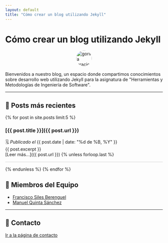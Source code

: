 ```yaml
---
layout: default
title: "Cómo crear un blog utilizando Jekyll"
---
```


# Cómo crear un blog utilizando Jekyll
 <img src="https://github.com/ualhmis2025-monkebros/Monke-Blog/blob/paco/Img/1708339_18a55.gif" alt="gorila gracioso" style="width: 50px; height: 50px; border-radius: 50%; object-fit: cover; display: block; margin: 0 auto;"> <br>
Bienvenidos a nuestro blog, un espacio donde compartimos conocimientos sobre desarrollo web utilizando Jekyll para la asignatura de "Herramientas y Metodologías de Ingeniería de Software".

---

## 📌 Posts más recientes

{% for post in site.posts limit:5 %}
### [{{ post.title }}]({{ post.url }})
🗓 *Publicado el* {{ post.date | date: "%d de %B, %Y" }}  
{{ post.excerpt }}  
[Leer más...]({{ post.url }})
{% unless forloop.last %}<hr style="border: none; height: 0.5px; background-color: #ccc; margin: 15px 0;">{% endunless %}
{% endfor %}

## 👥 Miembros del Equipo

- [Francisco Siles Berenguel](/miembros/francisco/)
- [Manuel Quinta Sánchez](/miembros/manuel/)

---

## 📩 Contacto

[Ir a la página de contacto](/contacto/)
